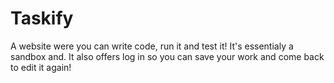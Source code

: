 # Taskify
A website were you can write code, run it and test it!
It's essentialy a sandbox and.
It also offers log in so you can save your work and come back to edit it again!
